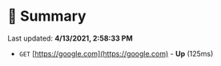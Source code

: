 # 📖 Summary
Last updated: **4/13/2021, 2:58:33 PM**

- `GET` [https://google.com](https://google.com) - **Up** (125ms)

